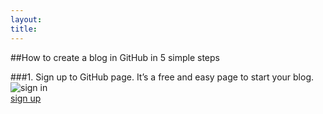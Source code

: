 ```yaml
---
layout:
title:
---
```


##How to create a blog in GitHub in 5 simple steps

###1.	Sign up to GitHub page. It’s a free and easy page to start your blog. 
![sign in](https://farm9.staticflickr.com/8732/16925994151_fa6f848b62_z.jpg) <br>[sign up](https://github.com/)
